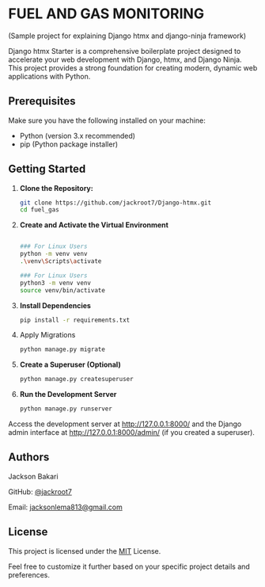 # FUEL AND GAS MONITORING 
(Sample project for explaining Django htmx and django-ninja framework)

Django htmx Starter is a comprehensive boilerplate project designed to accelerate your web development with Django, htmx, and Django Ninja. This project provides a strong foundation for creating modern, dynamic web applications with Python.

## Prerequisites

Make sure you have the following installed on your machine:

- Python (version 3.x recommended)
- pip (Python package installer)

## Getting Started

1. **Clone the Repository:**

   ```bash
   git clone https://github.com/jackroot7/Django-htmx.git
   cd fuel_gas

2. **Create and Activate the Virtual Environment**
    
    
    ```bash 

    ### For Linux Users
    python -m venv venv
    .\venv\Scripts\activate
 
    ### For Linux Users
    python3 -m venv venv
    source venv/bin/activate

3. **Install Dependencies**
    ```bash
    pip install -r requirements.txt

4. Apply Migrations
    ```bash
    python manage.py migrate

5. **Create a Superuser (Optional)**
    ```bash
    python manage.py createsuperuser

6. **Run the Development Server**
    ```bash
    python manage.py runserver

Access the development server at http://127.0.0.1:8000/ and the Django admin interface at http://127.0.0.1:8000/admin/ (if you created a superuser).
## Authors
Jackson Bakari

GitHub: [@jackroot7](https://github.com/jackroot7)

Email: jacksonlema813@gmail.com


## License
This project is licensed under the [MIT](https://choosealicense.com/licenses/mit/) License.

Feel free to customize it further based on your specific project details and preferences.

